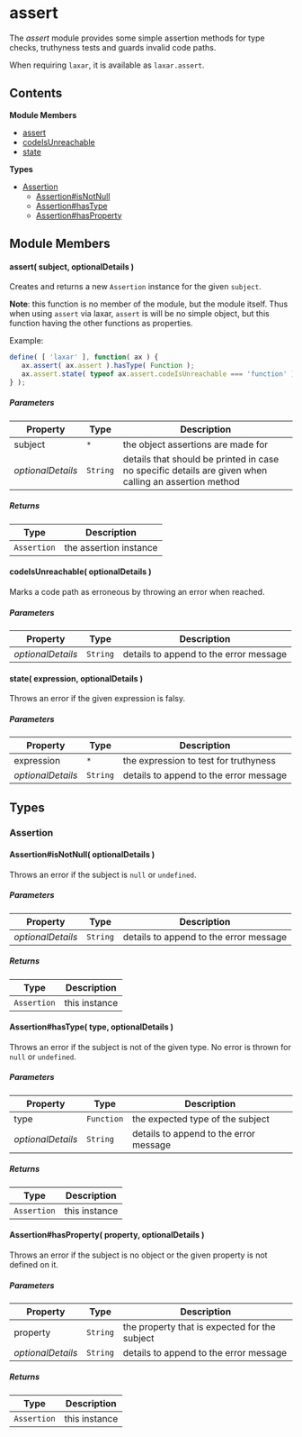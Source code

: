 
# assert

The *assert* module provides some simple assertion methods for type checks, truthyness tests and guards
invalid code paths.

When requiring `laxar`, it is available as `laxar.assert`.

## Contents

**Module Members**
- [assert](#assert)
- [codeIsUnreachable](#codeIsUnreachable)
- [state](#state)

**Types**
- [Assertion](#Assertion)
  - [Assertion#isNotNull](#Assertion#isNotNull)
  - [Assertion#hasType](#Assertion#hasType)
  - [Assertion#hasProperty](#Assertion#hasProperty)

## Module Members
#### <a name="assert"></a>assert( subject, optionalDetails )
Creates and returns a new `Assertion` instance for the given `subject`.

**Note**: this function is no member of the module, but the module itself. Thus when using `assert` via
laxar, `assert` is will be no simple object, but this function having the other functions as
properties.

Example:
```js
define( [ 'laxar' ], function( ax ) {
   ax.assert( ax.assert ).hasType( Function );
   ax.assert.state( typeof ax.assert.codeIsUnreachable === 'function' );
} );
```

##### Parameters
| Property | Type | Description |
| -------- | ---- | ----------- |
| subject | `*` |  the object assertions are made for |
| _optionalDetails_ | `String` |  details that should be printed in case no specific details are given when calling an assertion method |

##### Returns
| Type | Description |
| ---- | ----------- |
| `Assertion` |  the assertion instance |

#### <a name="codeIsUnreachable"></a>codeIsUnreachable( optionalDetails )
Marks a code path as erroneous by throwing an error when reached.

##### Parameters
| Property | Type | Description |
| -------- | ---- | ----------- |
| _optionalDetails_ | `String` |  details to append to the error message |

#### <a name="state"></a>state( expression, optionalDetails )
Throws an error if the given expression is falsy.

##### Parameters
| Property | Type | Description |
| -------- | ---- | ----------- |
| expression | `*` |  the expression to test for truthyness |
| _optionalDetails_ | `String` |  details to append to the error message |

## Types
### <a name="Assertion"></a>Assertion

#### <a name="Assertion#isNotNull"></a>Assertion#isNotNull( optionalDetails )
Throws an error if the subject is `null` or `undefined`.

##### Parameters
| Property | Type | Description |
| -------- | ---- | ----------- |
| _optionalDetails_ | `String` |  details to append to the error message |

##### Returns
| Type | Description |
| ---- | ----------- |
| `Assertion` |  this instance |

#### <a name="Assertion#hasType"></a>Assertion#hasType( type, optionalDetails )
Throws an error if the subject is not of the given type. No error is thrown for `null` or `undefined`.

##### Parameters
| Property | Type | Description |
| -------- | ---- | ----------- |
| type | `Function` |  the expected type of the subject |
| _optionalDetails_ | `String` |  details to append to the error message |

##### Returns
| Type | Description |
| ---- | ----------- |
| `Assertion` |  this instance |

#### <a name="Assertion#hasProperty"></a>Assertion#hasProperty( property, optionalDetails )
Throws an error if the subject is no object or the given property is not defined on it.

##### Parameters
| Property | Type | Description |
| -------- | ---- | ----------- |
| property | `String` |  the property that is expected for the subject |
| _optionalDetails_ | `String` |  details to append to the error message |

##### Returns
| Type | Description |
| ---- | ----------- |
| `Assertion` |  this instance |

